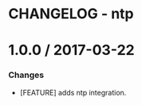 # CHANGELOG - ntp

1.0.0 / 2017-03-22
==================

### Changes

* [FEATURE] adds ntp integration.

